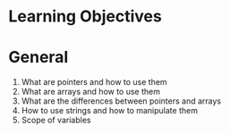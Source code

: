 # Learning Objectives

# General
1) What are pointers and how to use them
2) What are arrays and how to use them
3) What are the differences between pointers and arrays
4) How to use strings and how to manipulate them
5) Scope of variables